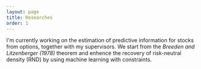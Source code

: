 ```yaml
---
layout: page
title: Researches
order: 1
---
```


<!--<p class="message">
  Hey there! This page is included as an example. Feel free to customize it for your own use upon downloading. Carry on!
</p>-->

I'm currently working on the estimation of predictive information for stocks from options, together with my supervisors. We start from the *Breeden and Litzenberger (1978)* theorem and enhence the recovery of risk-neutral density (RND) by using machine learning with constraints.